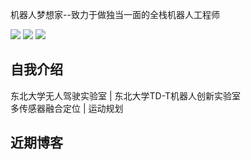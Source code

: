 机器人梦想家--致力于做独当一面的全栈机器人工程师

![](https://img.shields.io/badge/Bilibili-robotics%E6%B8%AF-brightgreen)
[![](https://img.shields.io/badge/CSDN%E5%8D%9A%E5%AE%A2-robotics%E6%B8%AF-brightgreen)](https://blog.csdn.net/weixin_37684239?type=blog)
[![](https://visitor-badge.laobi.icu/badge?page_id=niuwengang.visitor-badge)](https://space.bilibili.com/356146260)

## 自我介绍
东北大学无人驾驶实验室 | 东北大学TD-T机器人创新实验室\
多传感器融合定位 | 运动规划



## 近期博客

